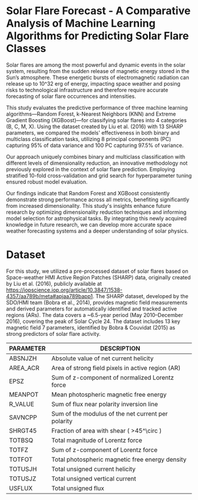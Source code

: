 # Solar Flare Forecast - A Comparative Analysis of Machine Learning Algorithms for Predicting Solar Flare Classes 

Solar flares are among the most powerful and dynamic events in the solar system, resulting from the sudden release of magnetic energy stored in the Sun’s atmosphere. These energetic bursts of electromagnetic radiation can release up to 10^32 erg of energy, impacting space weather and posing risks to technological infrastructure and therefore require accurate forecasting of solar flare occurrences and intensities.

This study evaluates the predictive performance of three machine learning algorithms—Random Forest, k-Nearest Neighbors (KNN) and Extreme Gradient Boosting (XGBoost)—for classifying solar flares into 4 categories (B, C, M, X). Using the dataset created by Liu et al. (2016) with 13 SHARP parameters, we compared the models' effectiveness in both binary and multiclass classification tasks, utilizing 8 principal components (PC) capturing 95% of data variance and 100 PC capturing 97.5% of variance.

Our approach uniquely combines binary and multiclass classification with different levels of dimensionality reduction, an innovative methodology not previously explored in the context of solar flare prediction. Employing stratified 10-fold cross-validation and grid search for hyperparameter tuning ensured robust model evaluation.

Our findings indicate that Random Forest and XGBoost consistently demonstrate strong performance across all metrics, benefiting significantly from increased dimensionality. This study's insights enhance future research by optimizing dimensionality reduction techniques and informing model selection for astrophysical tasks. By integrating this newly acquired knowledge in future research, we can develop more accurate space weather forecasting systems and a deeper understanding of solar physics.


# Dataset

For this study, we utilized a pre-processed dataset of solar flares based on Space-weather HMI Active Region Patches (SHARP) data, originally created by Liu et al. (2016), publicly available at https://iopscience.iop.org/article/10.3847/1538-4357/aa789b/meta#apjaa789bapp1. The SHARP dataset, developed by the SDO/HMI team (Bobra et al., 2014), provides magnetic field measurements and derived parameters for automatically identified and tracked active regions (ARs). The data covers a ~6.5-year period (May 2010–December 2016), covering the peak of Solar Cycle 24. The dataset includes 13 key magnetic field 7 parameters, identified by Bobra & Couvidat (2015) as strong predictors of solar flare activity.

| **PARAMETER** | **DESCRIPTION** |
|---------------|-----------------|
| ABSNJZH       | Absolute value of net current helicity |
| AREA_ACR      | Area of strong field pixels in active region (AR) |
| EPSZ          | Sum of z-component of normalized Lorentz force |
| MEANPOT       | Mean photospheric magnetic free energy |
| R_VALUE       | Sum of flux near polarity inversion line |
| SAVNCPP       | Sum of the modulus of the net current per polarity |
| SHRGT45       | Fraction of area with shear \( >45^\circ \) |
| TOTBSQ        | Total magnitude of Lorentz force |
| TOTFZ         | Sum of z-component of Lorentz force |
| TOTFOT        | Total photospheric magnetic free energy density |
| TOTUSJH       | Total unsigned current helicity |
| TOTUSJZ       | Total unsigned vertical current |
| USFLUX        | Total unsigned flux |
